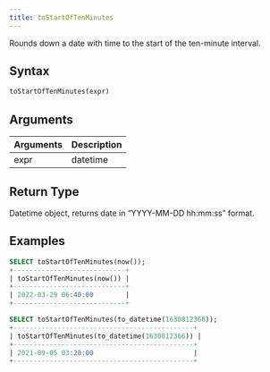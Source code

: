 ```yaml
---
title: toStartOfTenMinutes
---
```


Rounds down a date with time to the start of the ten-minute interval.

## Syntax

```sql
toStartOfTenMinutes(expr)
```

## Arguments

| Arguments   | Description |
| ----------- | ----------- |
| expr | datetime |

## Return Type

Datetime object, returns date in “YYYY-MM-DD hh:mm:ss” format.

## Examples

```sql
SELECT toStartOfTenMinutes(now());
+----------------------------+
| toStartOfTenMinutes(now()) |
+----------------------------+
| 2022-03-29 06:40:00        |
+----------------------------+

SELECT toStartOfTenMinutes(to_datetime(1630812366));
+---------------------------------------------+
| toStartOfTenMinutes(to_datetime(1630812366)) |
+---------------------------------------------+
| 2021-09-05 03:20:00                         |
+---------------------------------------------+
```
